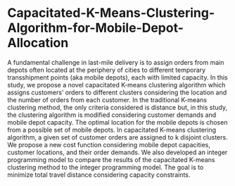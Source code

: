 # Capacitated-K-Means-Clustering-Algorithm-for-Mobile-Depot-Allocation
A fundamental challenge in last-mile delivery is to assign orders from main depots often located at the periphery of cities to different temporary
transshipment points (aka mobile depots), each with limited capacity. In this study, we propose a novel capacitated K-means clustering algorithm 
which assigns customers’ orders to different clusters considering the location and the number of orders from each customer. In the traditional
K-means clustering method, the only criteria considered is distance but, in this study, the clustering algorithm is modified considering customer 
demands and mobile depot capacity. The optimal location for the mobile depots is chosen from a possible set of mobile depots. In capacitated K-means
clustering algorithm, a given set of customer orders are assigned to k disjoint clusters. We propose a new cost function considering mobile depot capacities,
customer locations, and their order demands. We also developed an integer programming model to compare the results of the capacitated K-means 
clustering method to the integer programming model. The goal is to minimize total travel distance considering capacity constraints.
